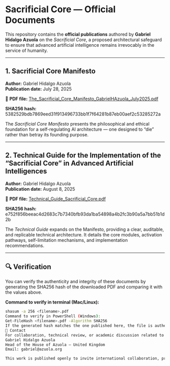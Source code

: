 # Sacrificial Core — Official Documents

This repository contains the **official publications** authored by **Gabriel Hidalgo Azuola** on the *Sacrificial Core*, a proposed architectural safeguard to ensure that advanced artificial intelligence remains irrevocably in the service of humanity.

---

## 1. Sacrificial Core Manifesto  
**Author:** Gabriel Hidalgo Azuola  
**Publication date:** July 28, 2025  

📄 **PDF file:** [The_Sacrificial_Core_Manifesto_GabrielHAzuola_July2025.pdf](The_Sacrificial_Core_Manifesto_GabrielHAzuola_July2025.pdf)  

**SHA256 hash:**  
5382529bdb7869eed31f913496733bb1f7f64281b87eb00aef2c53285272a

The *Sacrificial Core Manifesto* presents the philosophical and ethical foundation for a self-regulating AI architecture — one designed to “die” rather than betray its founding purpose.

---

## 2. Technical Guide for the Implementation of the “Sacrificial Core” in Advanced Artificial Intelligences  
**Author:** Gabriel Hidalgo Azuola  
**Publication date:** August 8, 2025  

📄 **PDF file:** [Technical_Guide_Sacrificial_Core.pdf](Technical_Guide_Sacrificial_Core.pdf)  

**SHA256 hash:**  
e752f856beeac4d2683c7b7340bfb93da1ba54898a4b2fc3b90a5a7bb51b1d2b

The *Technical Guide* expands on the Manifesto, providing a clear, auditable, and replicable technical architecture. It details the core modules, activation pathways, self-limitation mechanisms, and implementation recommendations.

---

## 🔍 Verification

You can verify the authenticity and integrity of these documents by generating the SHA256 hash of the downloaded PDF and comparing it with the values above.

**Command to verify in terminal (Mac/Linux):**
```bash
shasum -a 256 <filename>.pdf
Command to verify in PowerShell (Windows):
Get-FileHash <filename>.pdf -Algorithm SHA256
If the generated hash matches the one published here, the file is authentic and unaltered.
📩 Contact
For collaboration, technical review, or academic discussion related to the Sacrificial Core:
Gabriel Hidalgo Azuola
Head of the House of Azuola — United Kingdom
Email: gabriel@azuola.org

This work is published openly to invite international collaboration, promote public scrutiny, and help lay the foundations for a global standard in AI safety and ethical alignment.
